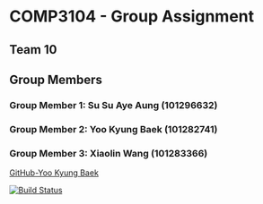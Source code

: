 # COMP3104 - Group Assignment

## Team 10
## Group Members
### Group Member 1: Su Su Aye Aung (101296632)
### Group Member 2: Yoo Kyung Baek (101282741)
### Group Member 3: Xiaolin Wang   (101283366)
[GitHub-Yoo Kyung Baek](https://github.com/ashBwhite)



[![Build Status](https://app.travis-ci.com/susuayeaung/COMP3104_Group_Assignment.svg?branch=main)](https://app.travis-ci.com/susuayeaung/COMP3104_Group_Assignment)
